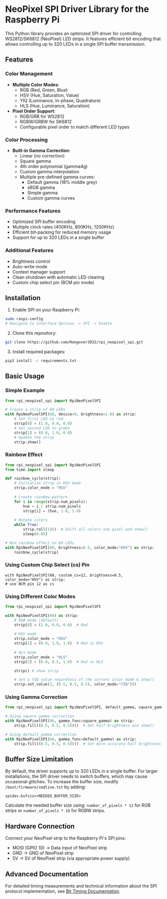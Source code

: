 # NeoPixel SPI Driver Library for the Raspberry Pi

This Python library provides an optimized SPI driver for controlling WS2812/SK6812 (NeoPixel) LED strips. It features efficient bit encoding that allows controlling up to 320 LEDs in a single SPI buffer transmission.

## Features

### Color Management
- **Multiple Color Modes**:
  - RGB (Red, Green, Blue)
  - HSV (Hue, Saturation, Value)
  - YIQ (Luminance, In-phase, Quadrature)
  - HLS (Hue, Luminance, Saturation)
- **Pixel Order Support**:
  - RGB/GRB for WS2812
  - RGBW/GRBW for SK6812
  - Configurable pixel order to match different LED types

### Color Processing
- **Built-in Gamma Correction**:
  - Linear (no correction)
  - Square gamma
  - 4th order polynomial (gamma4g)
  - Custom gamma interpolation
  - Multiple pre-defined gamma curves:
    - Default gamma (18% middle grey)
    - sRGB gamma
    - Simple gamma
    - Custom gamma curves

### Performance Features
- Optimized SPI buffer encoding
- Multiple clock rates (400KHz, 800KHz, 1200KHz)
- Efficient bit-packing for reduced memory usage
- Support for up to 320 LEDs in a single buffer

### Additional Features
- Brightness control
- Auto-write mode
- Context manager support
- Clean shutdown with automatic LED clearing
- Custom chip select pin (BCM pin mode)

## Installation

1. Enable SPI on your Raspberry Pi:
```bash
sudo raspi-config
# Navigate to Interface Options -> SPI -> Enable
```

2. Clone this repository:
```bash
git clone https://github.com/Hangover3832/rpi_neopixel_spi.git
```

3. Install required packages:
```bash
pip3 install -r requirements.txt
```

## Basic Usage

### Simple Example
```python
from rpi_neopixel_spi import RpiNeoPixelSPI

# Create a strip of 60 LEDs
with RpiNeoPixelSPI(60, device=0, brightness=1.0) as strip:
    # Set first LED to red
    strip[0] = (1.0, 0.0, 0.0)
    # Set second LED to green
    strip[1] = (0.0, 1.0, 0.0)
    # Update the strip
    strip.show()
```

### Rainbow Effect
```python
from rpi_neopixel_spi import RpiNeoPixelSPI
from time import sleep

def rainbow_cycle(strip):
    # Initialize strip in HSV mode
    strip.color_mode = "HSV"
    
    # Create rainbow pattern
    for i in range(strip.num_pixels):
        hue = i / strip.num_pixels
        strip[i] = (hue, 1.0, 1.0)
    
    # Rotate colors
    while True:
        strip.roll(1)()  # Shift all colors one pixel and show()
        sleep(0.05)

# Run rainbow effect on 60 LEDs
with RpiNeoPixelSPI(60, brightness=0.5, color_mode="HSV") as strip:
    rainbow_cycle(strip)
```

### Using Custom Chip Select (cs) Pin
```
with RpiNeoPixelSPI(60, custom_cs=12, brightness=0.5, color_mode="HSV") as strip:
# use BCM pin 12 as cs
```

### Using Different Color Modes
```python
from rpi_neopixel_spi import RpiNeoPixelSPI

with RpiNeoPixelSPI(60) as strip:
    # RGB mode (default)
    strip[0] = (1.0, 0.0, 0.0)  # Red
    
    # HSV mode
    strip.color_mode = "HSV"
    strip[1] = (0.0, 1.0, 1.0)  # Red in HSV
    
    # HLS mode
    strip.color_mode = "HLS"
    strip[2] = (0.0, 0.5, 1.0)  # Red in HLS

    strip() # show strip

    # Set a YIQ value regardless of the current color mode & show()
    strip.set_value(3, (0.5, 0.5, 0.5), color_mode="YIQ")()
```

### Using Gamma Correction
```python
from rpi_neopixel_spi import RpiNeoPixelSPI, default_gamma, square_gamma

# Using square gamma correction
with RpiNeoPixelSPI(60, gamma_func=square_gamma) as strip:
    strip.fill((0.5, 0.5, 0.5))()  # Set half brightness and show()

# Using default gamma correction
with RpiNeoPixelSPI(60, gamma_func=default_gamma) as strip:
    strip.fill((0.5, 0.5, 0.5))()  # Set more accurate half brightness white and show()
```

## Buffer Size Limitation

By default, the driver supports up to 320 LEDs in a single buffer. For larger installations, the SPI driver needs to switch buffers, which may cause occasional glitches. To increase the buffer size, modify `/boot/firmware/cmdline.txt` by adding:

```
spidev.bufsiz=<NEEDED_BUFFER_SIZE>
```

Calculate the needed buffer size using: `number_of_pixels * 12` for RGB strips or `number_of_pixels * 16` for RGBW strips.

## Hardware Connection

Connect your NeoPixel strip to the Raspberry Pi's SPI pins:
- MOSI (GPIO 10) → Data input of NeoPixel strip
- GND → GND of NeoPixel strip
- 5V → 5V of NeoPixel strip (via appropriate power supply)

## Advanced Documentation

For detailed timing measurements and technical information about the SPI protocol implementation, see [Bit Timing Documentation](bit_timing.md).